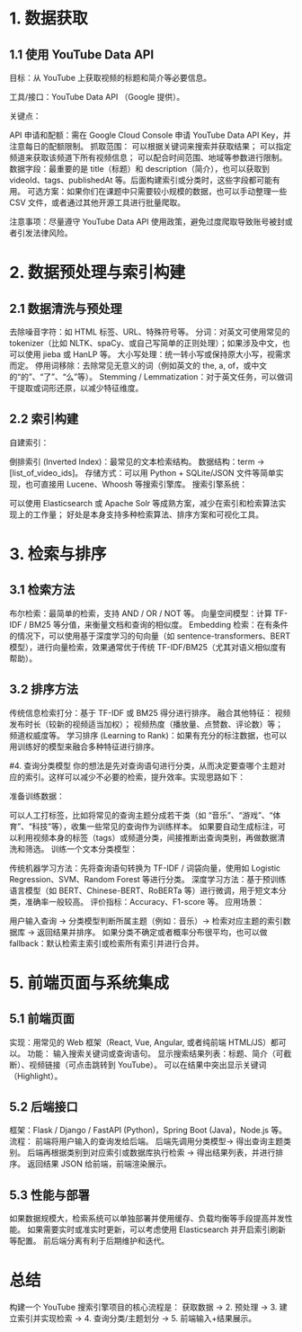 # 1. 数据获取
## 1.1 使用 YouTube Data API
目标：从 YouTube 上获取视频的标题和简介等必要信息。

工具/接口：YouTube Data API （Google 提供）。

关键点：

API 申请和配额：需在 Google Cloud Console 申请 YouTube Data API Key，并注意每日的配额限制。
抓取范围：
可以根据关键词来搜索并获取结果；
可以指定频道来获取该频道下所有视频信息；
可以配合时间范围、地域等参数进行限制。
数据字段：最重要的是 title（标题）和 description（简介），也可以获取到 videoId、tags、publishedAt 等。后面构建索引或分类时，这些字段都可能有用。
可选方案：如果你们在课题中只需要较小规模的数据，也可以手动整理一些 CSV 文件，或者通过其他开源工具进行批量爬取。

注意事项：尽量遵守 YouTube Data API 使用政策，避免过度爬取导致账号被封或者引发法律风险。

# 2. 数据预处理与索引构建
## 2.1 数据清洗与预处理
去除噪音字符：如 HTML 标签、URL、特殊符号等。
分词：对英文可使用常见的 tokenizer（比如 NLTK、spaCy、或自己写简单的正则处理）；如果涉及中文，也可以使用 jieba 或 HanLP 等。
大小写处理：统一转小写或保持原大小写，视需求而定。
停用词移除：去除常见无意义的词（例如英文的 the, a, of，或中文的“的”、“了”、“么”等）。
Stemming / Lemmatization：对于英文任务，可以做词干提取或词形还原，以减少特征维度。
## 2.2 索引构建
自建索引：

倒排索引 (Inverted Index)：最常见的文本检索结构。
数据结构：term -> [list_of_video_ids]。
存储方式：可以用 Python + SQLite/JSON 文件等简单实现，也可直接用 Lucene、Whoosh 等搜索引擎库。
搜索引擎系统：

可以使用 Elasticsearch 或 Apache Solr 等成熟方案，减少在索引和检索算法实现上的工作量；
好处是本身支持多种检索算法、排序方案和可视化工具。

# 3. 检索与排序
## 3.1 检索方法
布尔检索：最简单的检索，支持 AND / OR / NOT 等。
向量空间模型：计算 TF-IDF / BM25 等分值，来衡量文档和查询的相似度。
Embedding 检索：在有条件的情况下，可以使用基于深度学习的句向量（如 sentence-transformers、BERT 模型），进行向量检索，效果通常优于传统 TF-IDF/BM25（尤其对语义相似度有帮助）。
## 3.2 排序方法
传统信息检索打分：基于 TF-IDF 或 BM25 得分进行排序。
融合其他特征：
视频发布时长（较新的视频适当加权）；
视频热度（播放量、点赞数、评论数）等；
频道权威度等。
学习排序 (Learning to Rank)：如果有充分的标注数据，也可以用训练好的模型来融合多种特征进行排序。

#4. 查询分类模型
你的想法是先对查询语句进行分类，从而决定要查哪个主题对应的索引。这样可以减少不必要的检索，提升效率。实现思路如下：

准备训练数据：

可以人工打标签，比如将常见的查询主题分成若干类（如 “音乐”、“游戏”、“体育”、“科技”等），收集一些常见的查询作为训练样本。
如果要自动生成标注，可以利用视频本身的标签（tags）或频道分类，间接推断出查询类别，再做数据清洗和筛选。
训练一个文本分类模型：

传统机器学习方法：先将查询语句转换为 TF-IDF / 词袋向量，使用如 Logistic Regression、SVM、Random Forest 等进行分类。
深度学习方法：基于预训练语言模型（如 BERT、Chinese-BERT、RoBERTa 等）进行微调，用于短文本分类，准确率一般较高。
评价指标：Accuracy、F1-score 等。
应用场景：

用户输入查询 -> 分类模型判断所属主题（例如：音乐）-> 检索对应主题的索引数据库 -> 返回结果并排序。
如果分类不确定或者概率分布很平均，也可以做 fallback：默认检索主索引或检索所有索引并进行合并。

# 5. 前端页面与系统集成
## 5.1 前端页面
实现：用常见的 Web 框架（React, Vue, Angular, 或者纯前端 HTML/JS）都可以。
功能：
输入搜索关键词或查询语句。
显示搜索结果列表：标题、简介（可截断）、视频链接（可点击跳转到 YouTube）。
可以在结果中突出显示关键词（Highlight）。
## 5.2 后端接口
框架：Flask / Django / FastAPI (Python)，Spring Boot (Java)，Node.js 等。
流程：
前端将用户输入的查询发给后端。
后端先调用分类模型-> 得出查询主题类别。
后端再根据类别到对应索引或数据库执行检索 -> 得出结果列表，并进行排序。
返回结果 JSON 给前端，前端渲染展示。
## 5.3 性能与部署
如果数据规模大，检索系统可以单独部署并使用缓存、负载均衡等手段提高并发性能。
如果需要实时或准实时更新，可以考虑使用 Elasticsearch 并开启索引刷新等配置。
前后端分离有利于后期维护和迭代。

# 总结
构建一个 YouTube 搜索引擎项目的核心流程是：
获取数据 -> 2. 预处理 -> 3. 建立索引并实现检索 -> 4. 查询分类/主题划分 -> 5. 前端输入+结果展示。
